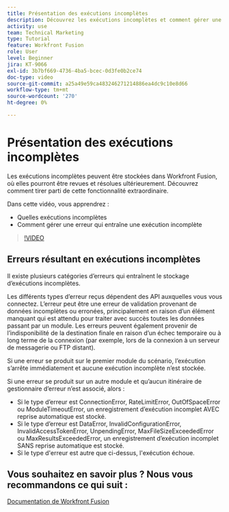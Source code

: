 ```yaml
---
title: Présentation des exécutions incomplètes
description: Découvrez les exécutions incomplètes et comment gérer une erreur qui entraîne une exécution incomplète dans [!DNL Adobe Workfront Fusion].
activity: use
team: Technical Marketing
type: Tutorial
feature: Workfront Fusion
role: User
level: Beginner
jira: KT-9066
exl-id: 3b7bf669-4736-4ba5-bcec-0d3fe0b2ce74
doc-type: video
source-git-commit: a25a49e59ca483246271214886ea4dc9c10e8d66
workflow-type: tm+mt
source-wordcount: '270'
ht-degree: 0%

---
```


# Présentation des exécutions incomplètes

Les exécutions incomplètes peuvent être stockées dans Workfront Fusion, où elles pourront être revues et résolues ultérieurement. Découvrez comment tirer parti de cette fonctionnalité extraordinaire.

Dans cette vidéo, vous apprendrez :

* Quelles exécutions incomplètes
* Comment gérer une erreur qui entraîne une exécution incomplète

>[!VIDEO](https://video.tv.adobe.com/v/335307/?quality=12&learn=on)

## Erreurs résultant en exécutions incomplètes

Il existe plusieurs catégories d’erreurs qui entraînent le stockage d’exécutions incomplètes.

Les différents types d’erreur reçus dépendent des API auxquelles vous vous connectez. L’erreur peut être une erreur de validation provenant de données incomplètes ou erronées, principalement en raison d’un élément manquant qui est attendu pour traiter avec succès toutes les données passant par un module. Les erreurs peuvent également provenir de l’indisponibilité de la destination finale en raison d’un échec temporaire ou à long terme de la connexion (par exemple, lors de la connexion à un serveur de messagerie ou FTP distant).

Si une erreur se produit sur le premier module du scénario, l’exécution s’arrête immédiatement et aucune exécution incomplète n’est stockée.

Si une erreur se produit sur un autre module et qu’aucun itinéraire de gestionnaire d’erreur n’est associé, alors :

* Si le type d’erreur est ConnectionError, RateLimitError, OutOfSpaceError ou ModuleTimeoutError, un enregistrement d’exécution incomplet AVEC reprise automatique est stocké.
* Si le type d’erreur est DataError, InvalidConfigurationError, InvalidAccessTokenError, UnpendingError, MaxFileSizeExceededError ou MaxResultsExceededError, un enregistrement d’exécution incomplet SANS reprise automatique est stocké.
* Si le type d&#39;erreur est autre que ci-dessus, l&#39;exécution échoue.

## Vous souhaitez en savoir plus ? Nous vous recommandons ce qui suit :

[Documentation de Workfront Fusion](https://experienceleague.adobe.com/docs/workfront/using/adobe-workfront-fusion/workfront-fusion-2.html?lang=en)
